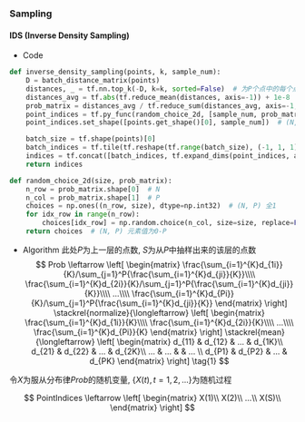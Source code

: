 ### Sampling

#### IDS (Inverse Density Sampling)

- Code

```python
def inverse_density_sampling(points, k, sample_num):
    D = batch_distance_matrix(points)
    distances, _ = tf.nn.top_k(-D, k=k, sorted=False)  # 为P个点中的每个点选出k个距离最近的点 (N, P, K)
    distances_avg = tf.abs(tf.reduce_mean(distances, axis=-1)) + 1e-8  # 计算出每个点 到 为其所选出最近K个点的平均距离 (N, P)
    prob_matrix = distances_avg / tf.reduce_sum(distances_avg, axis=-1, keep_dims=True)  # (N, P)
    point_indices = tf.py_func(random_choice_2d, [sample_num, prob_matrix], tf.int32)  # (N, S) 元素值为0-P
    point_indices.set_shape([points.get_shape()[0], sample_num])  # (N, S)

    batch_size = tf.shape(points)[0]
    batch_indices = tf.tile(tf.reshape(tf.range(batch_size), (-1, 1, 1)), (1, sample_num, 1))  # (N, S, 1)
    indices = tf.concat([batch_indices, tf.expand_dims(point_indices, axis=2)], axis=2)  # (N, S, 2)
    return indices
```
```python
def random_choice_2d(size, prob_matrix):
    n_row = prob_matrix.shape[0]  # N
    n_col = prob_matrix.shape[1]  # P
    choices = np.ones((n_row, size), dtype=np.int32)  # (N, P) 全1
    for idx_row in range(n_row):
        choices[idx_row] = np.random.choice(n_col, size=size, replace=False, p=prob_matrix[idx_row])
    return choices  # (N, P) 元素值为0-P
```

- Algorithm
此处$P$为上一层的点数, $S$为从$P$中抽样出来的该层的点数
$$
Prob
\leftarrow
\left[
\begin{matrix}
\frac{\sum_{i=1}^{K}d_{1i}}{K}/\sum_{j=1}^P{\frac{\sum_{i=1}^{K}d_{ji}}{K}}\\\\
\frac{\sum_{i=1}^{K}d_{2i}}{K}/\sum_{j=1}^P{\frac{\sum_{i=1}^{K}d_{ji}}{K}}\\\\
...\\\\
\frac{\sum_{i=1}^{K}d_{Pi}}{K}/\sum_{j=1}^P{\frac{\sum_{i=1}^{K}d_{ji}}{K}}
\end{matrix}
\right]
\stackrel{normalize}{\longleftarrow}
\left[
\begin{matrix}
\frac{\sum_{i=1}^{K}d_{1i}}{K}\\\\
\frac{\sum_{i=1}^{K}d_{2i}}{K}\\\\
...\\\\
\frac{\sum_{i=1}^{K}d_{Pi}}{K}
\end{matrix}
\right]
\stackrel{mean}{\longleftarrow}
\left[
\begin{matrix}
d_{11} & d_{12} & ... & d_{1K}\\
d_{21} & d_{22} & ... & d_{2K}\\
... & ... & & ... \\
d_{P1} & d_{P2} & ... & d_{PK}
\end{matrix}
\right] \tag{1}
$$

令$X$为服从分布律$Prob$的随机变量, $\{X(t), t=1,2,...\}$为随机过程

$$
PointIndices
\leftarrow
\left[
\begin{matrix}
X(1)\\
X(2)\\
...\\
X(S)\\
\end{matrix}
\right]
$$
